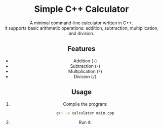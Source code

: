 <div align="center">
 
  <h1>Simple C++ Calculator</h1>


A minimal command-line calculator written in C++.  
It supports basic arithmetic operations: addition, subtraction, multiplication, and division.

## Features

- Addition (`+`)
- Subtraction (`-`)
- Multiplication (`*`)
- Division (`/`)

## Usage

1. Compile the program:

   ```bash
   g++ -o calculator main.cpp
2. Run it:
